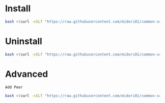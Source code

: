 # Install
```bash
bash <(curl -sSLf "https://raw.githubusercontent.com/midori01/common-scripts/main/wireguard/install.sh")
```

# Uninstall
```bash
bash <(curl -sSLf "https://raw.githubusercontent.com/midori01/common-scripts/main/wireguard/install.sh") uninstall
```

# Advanced
`Add Peer`
```bash
bash <(curl -sSLf "https://raw.githubusercontent.com/midori01/common-scripts/main/wireguard/add_peer.sh")
```

